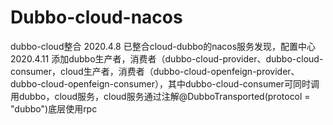 # Dubbo-cloud-nacos
dubbo-cloud整合
2020.4.8 已整合cloud-dubbo的nacos服务发现，配置中心
2020.4.11 添加dubbo生产者，消费者（dubbo-cloud-provider、dubbo-cloud-consumer，cloud生产者，消费者（dubbo-cloud-openfeign-provider、dubbo-cloud-openfeign-consumer），其中dubbo-cloud-consumer可同时调用dubbo，cloud服务，cloud服务通过注解@DubboTransported(protocol = "dubbo")底层使用rpc
